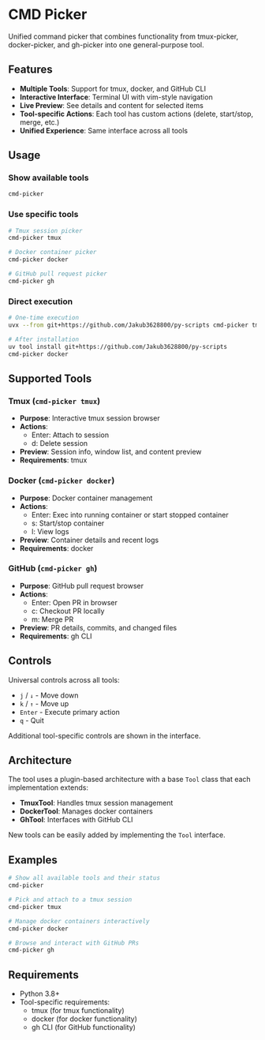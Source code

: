 # CMD Picker

Unified command picker that combines functionality from tmux-picker, docker-picker, and gh-picker into one general-purpose tool.

## Features

- **Multiple Tools**: Support for tmux, docker, and GitHub CLI
- **Interactive Interface**: Terminal UI with vim-style navigation
- **Live Preview**: See details and content for selected items
- **Tool-specific Actions**: Each tool has custom actions (delete, start/stop, merge, etc.)
- **Unified Experience**: Same interface across all tools

## Usage

### Show available tools
```bash
cmd-picker
```

### Use specific tools
```bash
# Tmux session picker
cmd-picker tmux

# Docker container picker
cmd-picker docker

# GitHub pull request picker
cmd-picker gh
```

### Direct execution
```bash
# One-time execution
uvx --from git+https://github.com/Jakub3628800/py-scripts cmd-picker tmux

# After installation
uv tool install git+https://github.com/Jakub3628800/py-scripts
cmd-picker docker
```

## Supported Tools

### Tmux (`cmd-picker tmux`)
- **Purpose**: Interactive tmux session browser
- **Actions**:
  - Enter: Attach to session
  - d: Delete session
- **Preview**: Session info, window list, and content preview
- **Requirements**: tmux

### Docker (`cmd-picker docker`)
- **Purpose**: Docker container management
- **Actions**:
  - Enter: Exec into running container or start stopped container
  - s: Start/stop container
  - l: View logs
- **Preview**: Container details and recent logs
- **Requirements**: docker

### GitHub (`cmd-picker gh`)
- **Purpose**: GitHub pull request browser
- **Actions**:
  - Enter: Open PR in browser
  - c: Checkout PR locally
  - m: Merge PR
- **Preview**: PR details, commits, and changed files
- **Requirements**: gh CLI

## Controls

Universal controls across all tools:
- `j` / `↓` - Move down
- `k` / `↑` - Move up
- `Enter` - Execute primary action
- `q` - Quit

Additional tool-specific controls are shown in the interface.

## Architecture

The tool uses a plugin-based architecture with a base `Tool` class that each implementation extends:

- **TmuxTool**: Handles tmux session management
- **DockerTool**: Manages docker containers
- **GhTool**: Interfaces with GitHub CLI

New tools can be easily added by implementing the `Tool` interface.

## Examples

```bash
# Show all available tools and their status
cmd-picker

# Pick and attach to a tmux session
cmd-picker tmux

# Manage docker containers interactively
cmd-picker docker

# Browse and interact with GitHub PRs
cmd-picker gh
```

## Requirements

- Python 3.8+
- Tool-specific requirements:
  - tmux (for tmux functionality)
  - docker (for docker functionality)
  - gh CLI (for GitHub functionality)

